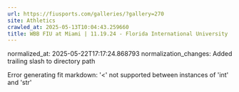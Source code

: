 ```yaml
---
url: https://fiusports.com/galleries/?gallery=270
site: Athletics
crawled_at: 2025-05-13T10:04:43.259660
title: WBB FIU at Miami | 11.19.24 - Florida International University
---
```

normalized_at: 2025-05-22T17:17:24.868793
normalization_changes: Added trailing slash to directory path

Error generating fit markdown: '<' not supported between instances of 'int' and 'str'